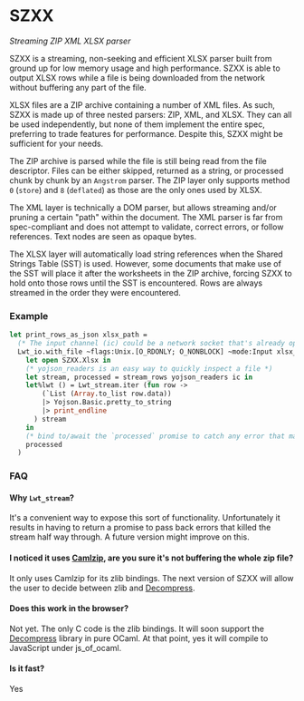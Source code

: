 # SZXX

_Streaming ZIP XML XLSX parser_

SZXX is a streaming, non-seeking and efficient XLSX parser built from ground up for low memory usage and high performance. SZXX is able to output XLSX rows while a file is being downloaded from the network without buffering any part of the file.

XLSX files are a ZIP archive containing a number of XML files. As such, SZXX is made up of three nested parsers: ZIP, XML, and XLSX. They can all be used independently, but none of them implement the entire spec, preferring to trade features for performance. Despite this, SZXX might be sufficient for your needs.

The ZIP archive is parsed while the file is still being read from the file descriptor. Files can be either skipped, returned as a string, or processed chunk by chunk by an `Angstrom` parser. The ZIP layer only supports method `0` (`store`) and `8` (`deflated`) as those are the only ones used by XLSX.

The XML layer is technically a DOM parser, but allows streaming and/or pruning a certain "path" within the document. The XML parser is far from spec-compliant and does not attempt to validate, correct errors, or follow references. Text nodes are seen as opaque bytes.

The XLSX layer will automatically load string references when the Shared Strings Table (SST) is used. However, some documents that make use of the SST will place it after the worksheets in the ZIP archive, forcing SZXX to hold onto those rows until the SST is encountered. Rows are always streamed in the order they were encountered.

### Example
```ocaml
let print_rows_as_json xlsx_path =
  (* The input channel (ic) could be a network socket that's already open *)
  Lwt_io.with_file ~flags:Unix.[O_RDONLY; O_NONBLOCK] ~mode:Input xlsx_path (fun ic ->
    let open SZXX.Xlsx in
    (* yojson_readers is an easy way to quickly inspect a file *)
    let stream, processed = stream_rows yojson_readers ic in
    let%lwt () = Lwt_stream.iter (fun row ->
        (`List (Array.to_list row.data))
        |> Yojson.Basic.pretty_to_string
        |> print_endline
      ) stream
    in
    (* bind to/await the `processed` promise to catch any error that may have terminated the stream early *)
    processed
  )
```

### FAQ

#### Why `Lwt_stream`?

It's a convenient way to expose this sort of functionality. Unfortunately it results in having to return a promise to pass back errors that killed the stream half way through. A future version might improve on this.

#### I noticed it uses [Camlzip](https://github.com/xavierleroy/camlzip), are you sure it's not buffering the whole zip file?

It only uses Camlzip for its zlib bindings. The next version of SZXX will allow the user to decide between zlib and [Decompress](https://github.com/mirage/decompress).

#### Does this work in the browser?

Not yet. The only C code is the zlib bindings. It will soon support the [Decompress](https://github.com/mirage/decompress) library in pure OCaml. At that point, yes it will compile to JavaScript under js_of_ocaml.

#### Is it fast?

Yes